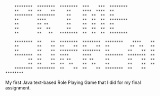         ********  ********  ********  ***    ***  ********
        **    **  **    **     **     ****  ****  **     
        ********  ********     **     **  **  **  **     
        **        ****         **     **  **  **  ********
        **        ** **        **     **  **  **  **     
        **        **  **       **     **  **  **  **     
        **        **   **   ********  **  **  **  ********
        
        ********  **    **  ********  ********  ********    ****    **
        **        **    **  **    **  **    **  **         **  **   **
        **        **    **  ********  ********  **        **    **  **
        ********  **    **  ****      ****      ********  ********  **
              **  **    **  ** **     ** **     **        **    **  **
              **  **    **  **  **    **  **    **        **    **  **
        ********  ********  **    **  **    **  ********  **    **  ********
        
        
My first Java text-based Role Playing Game that I did for my final assignment.
